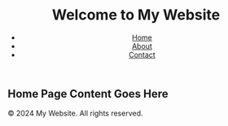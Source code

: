 <!-- index.html (Home Page) -->
<!DOCTYPE html>
<html lang="en">
<head>
  <meta charset="UTF-8">
  <meta name="viewport" content="width=device-width, initial-scale=1.0">
  <title>My Website - Home</title>
  <link rel="stylesheet" href="styles.css">
</head>
<body>
  <header>
    <h1>Welcome to My Website</h1>
    <nav>
      <ul>
        <li><a href="index.html">Home</a></li>
        <li><a href="about.html">About</a></li>
        <li><a href="contact.html">Contact</a></li>
      </ul>
    </nav>
  </header>
  
  <main>
    <h2>Home Page Content Goes Here</h2>
    <!-- Add your content here -->
  </main>
  
  <footer>
    <p>&copy; 2024 My Website. All rights reserved.</p>
  </footer>
</body>
</html>
